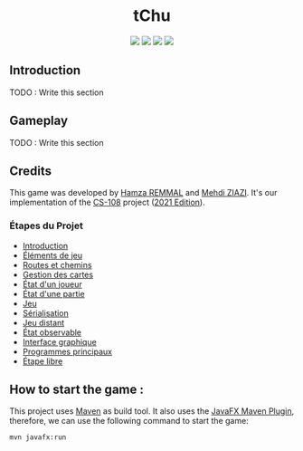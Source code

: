<div align="center">
  <h1>tChu</h1>
</div>

<div align="center">
  <a href="https://github.com/hamzaremmal/tchu"><img src="https://github.com/hamzaremmal/tchu/actions/workflows/maven.yml/badge.svg?branch=master"/></a>
  <a href="https://hamzaremmal.github.io/tchu/"><img src="https://github.com/hamzaremmal/tchu/actions/workflows/javadoc.yml/badge.svg?branch=master"/></a>
  <a href="https://codeclimate.com/github/hamzaremmal/tchu/maintainability"><img src="https://api.codeclimate.com/v1/badges/630cfbb3f74bb7c89748/maintainability" /></a>
  <a href="https://codeclimate.com/github/hamzaremmal/tchu/test_coverage"><img src="https://api.codeclimate.com/v1/badges/630cfbb3f74bb7c89748/test_coverage" /></a>
</div>

## Introduction

TODO : Write this section

## Gameplay

TODO : Write this section

## Credits

This game was developed by [Hamza REMMAL](https://github.com/hamzaremmal) and [Mehdi ZIAZI](https://github.com/ziazi).
It's our implementation of the [CS-108](https://cs108.epfl.ch) project ([2021 Edition](https://cs108.epfl.ch/archive/21/)).

### Étapes du Projet

- [Introduction](https://cs108.epfl.ch/archive/21/p/00_introduction.html)
- [Éléments de jeu](https://cs108.epfl.ch/archive/21/p/01_game-elements.html)
- [Routes et chemins](https://cs108.epfl.ch/archive/21/p/02_routes-trails.html)
- [Gestion des cartes](https://cs108.epfl.ch/archive/21/p/03_card-state.html)
- [État d'un joueur](https://cs108.epfl.ch/archive/21/p/04_player-state.html)
- [État d'une partie](https://cs108.epfl.ch/archive/21/p/05_game-state.html)
- [Jeu](https://cs108.epfl.ch/archive/21/p/06_game.html)
- [Sérialisation](https://cs108.epfl.ch/archive/21/p/07_serialization.html)
- [Jeu distant](https://cs108.epfl.ch/archive/21/p/08_remote-play.html)
- [État observable](https://cs108.epfl.ch/archive/21/p/09_observable-state.html)
- [Interface graphique](https://cs108.epfl.ch/archive/21/p/10_gui.html)
- [Programmes principaux](https://cs108.epfl.ch/archive/21/p/11_main.html)
- [Étape libre](https://cs108.epfl.ch/archive/21/p/12_free.html)

## How to start the game :

This project uses [Maven](https://maven.apache.org/) as build tool. It also uses the [JavaFX Maven Plugin](https://mvnrepository.com/artifact/org.openjfx/javafx-maven-plugin/0.0.8), therefore, we can use the following command to start the game:

```console
mvn javafx:run
```
